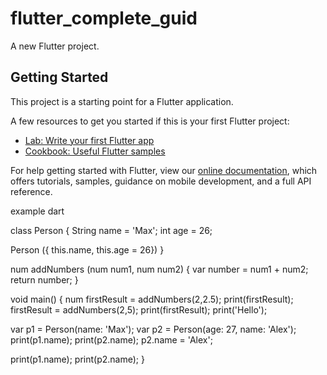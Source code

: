 # flutter_complete_guid

A new Flutter project.

## Getting Started

This project is a starting point for a Flutter application.

A few resources to get you started if this is your first Flutter project:

- [Lab: Write your first Flutter app](https://flutter.dev/docs/get-started/codelab)
- [Cookbook: Useful Flutter samples](https://flutter.dev/docs/cookbook)

For help getting started with Flutter, view our
[online documentation](https://flutter.dev/docs), which offers tutorials,
samples, guidance on mobile development, and a full API reference.


example dart

class Person {
  String name = 'Max';
  int age = 26;

  <!-- Person ({String inputName, int age}) {
    name = inputName
    this.age = age
  } -->

  Person ({ this.name, this.age = 26})
}

num addNumbers (num num1, num num2) {
  var number = num1 + num2;
  return number;
}

void main() {
  num firstResult = addNumbers(2,2.5);
  print(firstResult);
  firstResult = addNumbers(2,5);
  print(firstResult);
  print('Hello');

  var p1 = Person(name: 'Max');
  var p2 = Person(age: 27, name: 'Alex');
  print(p1.name);
  print(p2.name);
  p2.name = 'Alex';

  print(p1.name);
  print(p2.name);
}
